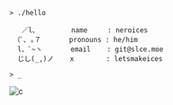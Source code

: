 ```fish
> ./hello

   ／l、        name     : neroices
 （ﾟ､ ｡７       pronouns : he/him
  l、ﾞ~ヽ       email    : git@slce.moe
  じし(_,)ノ    x        : letsmakeices

> _
```

![c](https://komarev.com/ghpvc/?username=neroices&style=pixel)

